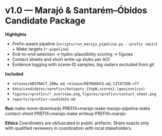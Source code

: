 # v1.0 — Marajó & Santarém–Óbidos Candidate Package

**Highlights**
- Prefix-aware pipeline (`scripts/run_marajo_pipeline.py --prefix <aoi>`) + Make targets (`*-pipeline`)
- End-to-end selection → hydro-plausibility scoring → figures
- Contact sheets and short write-up stubs per AOI
- Evidence logging with scene-ID samples; big rasters excluded from git

**Included**
- `release/ABSTRACT_200w.md`, `release/REPRODUCE.md`, `CITATION.cff`
- `data/candidates/<prefix>/hotspots_{topN,scores}.(geojson|csv)`
- `figures/<prefix>/*_overview.png`, `figures/<prefix>/contact_sheet.png`
- `reports/<prefix>-candidate.md`

**Run**
make move-downloads PREFIX=marajo
make marajo-pipeline
make contact-sheet PREFIX=marajo
make writeup PREFIX=marajo

**Ethics**
Coordinates are obfuscated in public artifacts. Share exacts only with qualified reviewers in coordination with local stakeholders.
